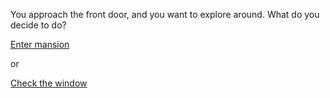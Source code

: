 You approach the front door, and you want to explore around. What do you decide to do?

[Enter mansion](mansion.md)

or
 
[Check the window](journey-ends.md)